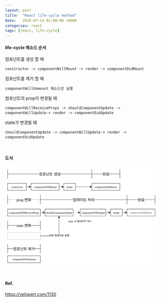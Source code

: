```yaml
---
layout: post
title:  "React life-cycle method"
date:   2018-07-14 01:00:00 +0900
categories: react
tags: [react, life-cycle]
---
```

#### life-cycle 메소드 순서
컴포넌트를 생성 할 때
```
constructor -> componentWillMount -> render -> componentDidMount
```

컴포넌트를 제거 할 때
```
componentWillUnmount 메소드만 실행
```
컴포넌트의 prop이 변경될 때
```
componentWillReceiveProps -> shouldComponentUpdate -> componentWillUpdate-> render -> componentDidUpdate
```
state가 변경될 떄
```
shouldComponentUpdate -> componentWillUpdate-> render -> componentDidUpdate
```

<br>

#### 도식
![](/images/react-lifecycle.png)

<br>

#### Ref.
<https://velopert.com/1130>